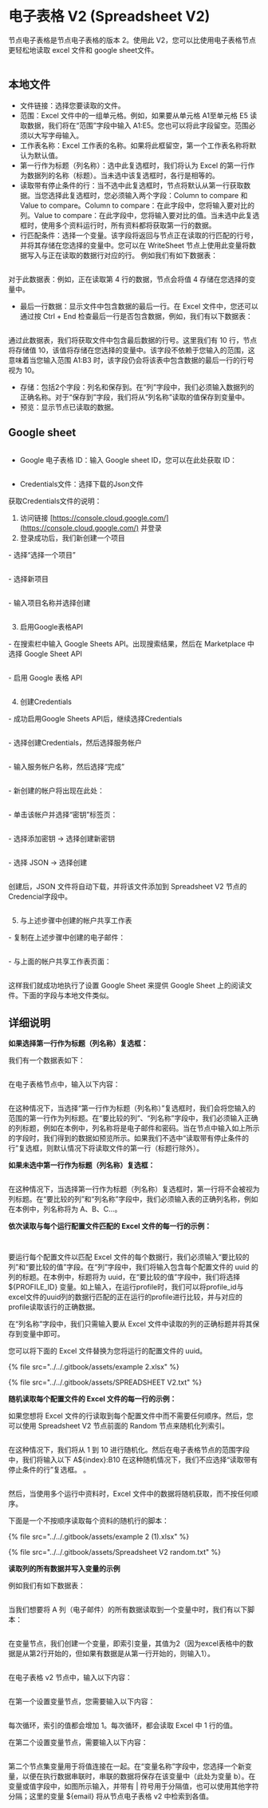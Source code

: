 # 电子表格 V2 (Spreadsheet V2)

节点电子表格是节点电子表格的版本 2。使用此 V2，您可以比使用电子表格节点更轻松地读取 excel 文件和 google sheet文件。

<figure><img src="../../.gitbook/assets/image (44).png" alt=""><figcaption></figcaption></figure>

## 本地文件

* 文件链接：选择您要读取的文件。
* 范围：Excel 文件中的一组单元格。例如，如果要从单元格 A1至单元格 E5 读取数据，我们将在“范围”字段中输入 A1:E5。您也可以将此字段留空。范围必须以大写字母输入。
* 工作表名称：Excel 工作表的名称。如果将此框留空，第一个工作表名称将默认为默认值。
* 第一行作为标题（列名称）：选中此复选框时，我们将认为 Excel 的第一行作为数据列的名称（标题）。当未选中该复选框时，各行是相等的。
* 读取带有停止条件的行：当不选中此复选框时，节点将默认从第一行获取数据。当您选择此复选框时，您必须输入两个字段：Column to compare 和 Value to compare。Column to compare：在此字段中，您将输入要对比的列。Value to compare：在此字段中，您将输入要对比的值。当未选中此复选框时，使用多个资料运行时，所有资料都将获取第一行的数据。
* 行匹配条件：选择一个变量。该字段将返回与节点正在读取的行匹配的行号，并将其存储在您选择的变量中。您可以在 WriteSheet 节点上使用此变量将数据写入与正在读取的数据行对应的行。 例如我们有如下数据表：

<figure><img src="../../.gitbook/assets/image (45).png" alt=""><figcaption></figcaption></figure>

对于此数据表：例如，正在读取第 4 行的数据，节点会将值 4 存储在您选择的变量中。

* 最后一行数据：显示文件中包含数据的最后一行。在 Excel 文件中，您还可以通过按 Ctrl + End 检查最后一行是否包含数据，例如，我们有以下数据表：

<figure><img src="../../.gitbook/assets/image (46).png" alt=""><figcaption></figcaption></figure>

通过此数据表，我们将获取文件中包含最后数据的行号。这里我们有 10 行，节点将存储值 10，该值将存储在您选择的变量中。该字段不依赖于您输入的范围，这意味着当您输入范围 A1:B3 时，该字段仍会将该表中包含数据的最后一行的行号视为 10。

* 存储：包括2个字段：列名和保存到。在“列”字段中，我们必须输入数据列的正确名称。对于“保存到”字段，我们将从“列名称”读取的值保存到变量中。
* 预览：显示节点已读取的数据。

## Google sheet

<figure><img src="../../.gitbook/assets/image (47).png" alt=""><figcaption></figcaption></figure>

* Google 电子表格 ID：输入 Google sheet ID，您可以在此处获取 ID：

<figure><img src="../../.gitbook/assets/image (48).png" alt=""><figcaption></figcaption></figure>

* Credentials文件：选择下载的Json文件

获取Credentials文件的说明：

1. 访问链接 [https://console.cloud.google.com/](https://console.cloud.google.com/) 并登录
2. 登录成功后，我们新创建一个项目

\- 选择“选择一个项目”

<figure><img src="../../.gitbook/assets/image (49).png" alt=""><figcaption></figcaption></figure>

\- 选择新项目

<figure><img src="../../.gitbook/assets/image (50).png" alt=""><figcaption></figcaption></figure>

\- 输入项目名称并选择创建

<figure><img src="../../.gitbook/assets/image (51).png" alt=""><figcaption></figcaption></figure>

3. 启用Google表格API

\- 在搜索栏中输入 Google Sheets API。出现搜索结果，然后在 Marketplace 中选择 Google Sheet API

<figure><img src="../../.gitbook/assets/image (52).png" alt=""><figcaption></figcaption></figure>

\- 启用 Google 表格 API

<figure><img src="../../.gitbook/assets/image (54).png" alt=""><figcaption></figcaption></figure>

4. 创建Credentials

\- 成功启用Google Sheets API后，继续选择Credentials



<figure><img src="../../.gitbook/assets/image (55).png" alt=""><figcaption></figcaption></figure>

\- 选择创建Credentials，然后选择服务帐户

<figure><img src="../../.gitbook/assets/image (56).png" alt=""><figcaption></figcaption></figure>

\- 输入服务帐户名称，然后选择“完成”

<figure><img src="../../.gitbook/assets/image (57).png" alt=""><figcaption></figcaption></figure>

\- 新创建的帐户将出现在此处：

<figure><img src="../../.gitbook/assets/image (58).png" alt=""><figcaption></figcaption></figure>

\- 单击该帐户并选择“密钥”标签页：

<figure><img src="../../.gitbook/assets/image (59).png" alt=""><figcaption></figcaption></figure>

\- 选择添加密钥 -> 选择创建新密钥

<figure><img src="../../.gitbook/assets/image (60).png" alt=""><figcaption></figcaption></figure>

\- 选择 JSON -> 选择创建

<figure><img src="../../.gitbook/assets/image (61).png" alt=""><figcaption></figcaption></figure>

创建后，JSON 文件将自动下载，并将该文件添加到 Spreadsheet V2 节点的Credencial字段中。

<figure><img src="../../.gitbook/assets/image (62).png" alt=""><figcaption></figcaption></figure>

5. 与上述步骤中创建的帐户共享工作表

\- 复制在上述步骤中创建的电子邮件：

<figure><img src="../../.gitbook/assets/image (63).png" alt=""><figcaption></figcaption></figure>

\- 与上面的帐户共享工作表页面：

<figure><img src="../../.gitbook/assets/image (64).png" alt=""><figcaption></figcaption></figure>

这样我们就成功地执行了设置 Google Sheet 来提供 Google Sheet 上的阅读文件。下面的字段与本地文件类似。

## 详细说明

**如果选择第一行作为标题（列名称）复选框：**

我们有一个数据表如下：

<figure><img src="../../.gitbook/assets/image (65).png" alt=""><figcaption></figcaption></figure>

在电子表格节点中，输入以下内容：

<figure><img src="../../.gitbook/assets/image (66).png" alt=""><figcaption></figcaption></figure>

在这种情况下，当选择“第一行作为标题（列名称）”复选框时，我们会将您输入的范围的第一行作为列标题。在“要比较的列”、“列名称”字段中，我们必须输入正确的列标题，例如在本例中，列名称将是电子邮件和密码。当在节点中输入如上所示的字段时，我们得到的数据如预览所示。如果我们不选中“读取带有停止条件的行”复选框，则默认情况下将读取文件的第一行（标题行除外）。

**如果未选中第一行作为标题（列名称）复选框：**

<figure><img src="../../.gitbook/assets/image (67).png" alt=""><figcaption></figcaption></figure>

在这种情况下，当选择第一行作为标题（列名称）复选框时，第一行将不会被视为列标题。在“要比较的列”和“列名称”字段中，我们必须输入表的正确列名称，例如在本例中，列名称将为 A、B、C...。

**依次读取与每个运行配置文件匹配的 Excel 文件的每一行的示例：**

<figure><img src="../../.gitbook/assets/image (68).png" alt=""><figcaption></figcaption></figure>

<figure><img src="../../.gitbook/assets/image (69).png" alt=""><figcaption></figcaption></figure>

要运行每个配置文件以匹配 Excel 文件的每个数据行，我们必须输入“要比较的列”和“要比较的值”字段。在“列”字段中，我们将输入包含每个配置文件的 uuid 的列的标题。在本例中，标题将为 uuid，在“要比较的值”字段中，我们将选择 ${PROFILE\_ID} 变量。如上输入，在运行profile时，我们可以将profile\_id与excel文件的uuid列的数据行匹配的正在运行的profile进行比较，并与对应的profile读取该行的正确数据。

在“列名称”字段中，我们只需输入要从 Excel 文件中读取的列的正确标题并将其保存到变量中即可。

您可以将下面的 Excel 文件替换为您将运行的配置文件的 uuid。

{% file src="../../.gitbook/assets/example 2.xlsx" %}

{% file src="../../.gitbook/assets/SPREADSHEET V2.txt" %}

**随机读取每个配置文件的 Excel 文件的每一行的示例：**

如果您想将 Excel 文件的行读取到每个配置文件中而不需要任何顺序。然后，您可以使用 Spreadsheet V2 节点前面的 Random 节点来随机化列索引。

<figure><img src="../../.gitbook/assets/image (70).png" alt=""><figcaption></figcaption></figure>

在这种情况下，我们将从 1 到 10 进行随机化。然后在电子表格节点的范围字段中，我们将输入以下 A${index}:B10 在这种随机情况下，我们不应选择“读取带有停止条件的行”复选框。 。

<figure><img src="../../.gitbook/assets/image (71).png" alt=""><figcaption></figcaption></figure>

然后，当使用多个运行中资料时，Excel 文件中的数据将随机获取，而不按任何顺序。

下面是一个不按顺序读取每个资料的随机行的脚本：

{% file src="../../.gitbook/assets/example 2 (1).xlsx" %}

{% file src="../../.gitbook/assets/Spreadsheet V2 random.txt" %}

**读取列的所有数据并写入变量的示例**

例如我们有如下数据表：

<figure><img src="../../.gitbook/assets/image (72).png" alt=""><figcaption></figcaption></figure>

当我们想要将 A 列（电子邮件）的所有数据读取到一个变量中时，我们有以下脚本：

<figure><img src="../../.gitbook/assets/image (73).png" alt=""><figcaption></figcaption></figure>

在变量节点，我们创建一个变量，即索引变量，其值为2（因为excel表格中的数据是从第2行开始的，但如果有数据是从第一行开始的，则输入1）。

<figure><img src="../../.gitbook/assets/image (74).png" alt=""><figcaption></figcaption></figure>

在电子表格 v2 节点中，输入以下内容：

<figure><img src="../../.gitbook/assets/image (75).png" alt=""><figcaption></figcaption></figure>

在第一个设置变量节点，您需要输入以下内容：

<figure><img src="../../.gitbook/assets/image (76).png" alt=""><figcaption></figcaption></figure>

每次循环，索引的值都会增加 1。每次循环，都会读取 Excel 中 1 行的值。

在第二个设置变量节点，需要输入以下内容：

<figure><img src="../../.gitbook/assets/image (77).png" alt=""><figcaption></figcaption></figure>

第二个节点集变量用于将值连接在一起。在“变量名称”字段中，您选择一个新变量，以便在执行数据串联时，串联的数据将保存在该变量中（此处为变量 b）。在变量或值字段中，如图所示输入，并带有 | 符号用于分隔值，也可以使用其他字符分隔；这里的变量 ${email} 将从节点电子表格 v2 中检索到各值。
